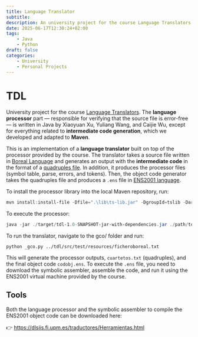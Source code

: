 ```yaml
---
title: Language Translator
subtitle:
description: An university project for the course Language Translators.
date: 2025-06-17T12:30:24+02:00
tags:
    - Java
    - Python
draft: false
categories:
    - University
    - Personal Projects
---
```


<!--more-->

# TDL

University project for the course [Language Translators](https://dlsiis.fi.upm.es/traductores/index.html). The **language processor** part — responsible for verifying that the source file is error-free — is written in Java by Xiaoyuan Xu, Yuliang Wang, and Caijie Wu, except for everything related to **intermediate code generation**, which we developed and adapted to **Maven**.

This is an implementation of a **language translator** built on top of the processor provided by the course. The translator takes a source file written in [Boreal Language](https://dlsiis.fi.upm.es/traductores/IntroBoreal.html) and generates an output with the **intermediate code** in the format of a [quadruples file](https://dlsiis.fi.upm.es/traductores/Documentos/formato_fichero_cuartetos.pdf). In addition, it produces the processor files (symbol table, parse, errors, and tokens). Then, the object code generator takes the quadruples file and produces a `.ens` file in [ENS2001 language](https://dlsiis.fi.upm.es/traductores/Documentos/ENS2001.pdf).

To install the processor library into the local Maven repository, run:

```powershell
mvn install:install-file -Dfile=".\lib\ts-lib.jar" -DgroupId=tslib -DartifactId=ts-lib -Dversion="1.0" -Dpackaging=jar
```

To execute the processor:

```powershell
java -jar ./target/tdl-1.0-SNAPSHOT-jar-with-dependencies.jar ./path/to/borealFile.txt
```

To run the translator, navigate to the gco/ folder and run:

```shell
python _gco.py ../tdl/src/test/resources/ficheroboreal.txt
```

This will generate the processor outputs, ``cuartetos.txt`` (quadruples), and the final object code ``codobj.ens``. To execute the ``.ens`` file, you need to download the symbolic assembler, assemble the code, and run it using the ENS2001 virtual machine provided by the course.


## Tools

Both the language processor and the symbolic assembler to compile the ENS2001 object code can be downloaded here:

👉 https://dlsiis.fi.upm.es/traductores/Herramientas.html